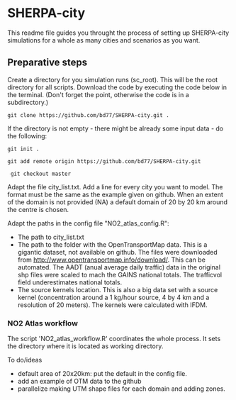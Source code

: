 # SHERPA-city

This readme file guides you throught the process of setting up SHERPA-city simulations 
for a whole as many cities and scenarios as you want.

## Preparative steps
Create a directory for you simulation runs (sc_root). This will be the root directory for all scripts. Download the code by executing the code below in the terminal. (Don't forget the point, otherwise the code is in a subdirectory.)

```git clone https://github.com/bd77/SHERPA-city.git .```

If the directory is not empty - there might be already some input data - do the following:

```git init .```

```git add remote origin https://github.com/bd77/SHERPA-city.git```

``` git checkout master```

Adapt the file city_list.txt. Add a line for every city you want to model. The format must be the same as the example given on github. When an extent of the domain is not provided (NA) a default domain of 20 by 20 km around the centre is chosen.

Adapt the paths in the config file "NO2_atlas_config.R":
- The path to city_list.txt
- The path to the folder with the OpenTransportMap data. This is a gigantic dataset, not available on github. The files were downloaded from http://www.opentransportmap.info/download/. This can be automated. The AADT (anual average daily traffic) data in the original shp files were scaled to mach the GAINS national totals. The trafficvol field underestimates national totals.
- The source kernels location. This is also a big data set with a source kernel (concentration around a 1 kg/hour source, 4 by 4 km and a resolution of 20 meters). The kernels were calculated with IFDM.

### NO2 Atlas workflow


The script 'NO2_atlas_workflow.R' coordinates the whole process. It sets the directory where it is located as working directory.



To do/ideas
- default area of 20x20km: put the default in the config file. 
- add an example of OTM data to the github
- parallelize making UTM shape files for each domain and adding zones.
